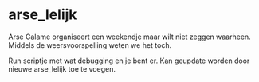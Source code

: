 # arse_lelijk
Arse Calame organiseert een weekendje maar wilt niet zeggen waarheen. Middels de weersvoorspelling weten we het toch. 

Run scriptje met wat debugging en je bent er. Kan geupdate worden door nieuwe arse_lelijk toe te voegen.

